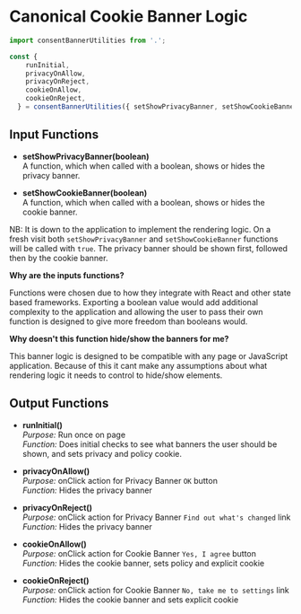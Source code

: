 # Canonical Cookie Banner Logic

```js
import consentBannerUtilities from '.';

const {
    runInitial,
    privacyOnAllow,
    privacyOnReject,
    cookieOnAllow,
    cookieOnReject,
  } = consentBannerUtilities({ setShowPrivacyBanner, setShowCookieBanner });
```

## Input Functions

- **setShowPrivacyBanner(boolean)**  
A function, which when called with a boolean, shows or hides the privacy banner.

- **setShowCookieBanner(boolean)**  
A function, which when called with a boolean, shows or hides the cookie banner.

NB: It is down to the application to implement the rendering logic. On a fresh visit both `setShowPrivacyBanner` and `setShowCookieBanner` functions will be called with `true`. The privacy banner should be shown first, followed then by the cookie banner.

**Why are the inputs functions?**  

Functions were chosen due to how they integrate with React and other state based frameworks. Exporting a boolean value would add additional complexity to the application and allowing the user to pass their own function is designed to give more freedom than booleans would. 

**Why doesn't this function hide/show the banners for me?**  

This banner logic is designed to be compatible with any page or JavaScript application. Because of this it cant make any assumptions about what rendering logic it needs to control to hide/show elements. 

## Output Functions

- **runInitial()**  
*Purpose:* Run once on page  
*Function:* Does initial checks to see what banners the user should be shown, and sets privacy and policy cookie.

- **privacyOnAllow()**  
*Purpose:* onClick action for Privacy Banner `OK` button  
*Function:* Hides the privacy banner

- **privacyOnReject()**  
*Purpose:* onClick action for Privacy Banner `Find out what's changed` link  
*Function:* Hides the privacy banner

- **cookieOnAllow()**  
*Purpose:* onClick action for Cookie Banner `Yes, I agree` button  
*Function:* Hides the cookie banner, sets policy and explicit cookie

- **cookieOnReject()**  
*Purpose:* onClick action for Cookie Banner `No, take me to settings` link  
*Function:* Hides the cookie banner and sets explicit cookie
